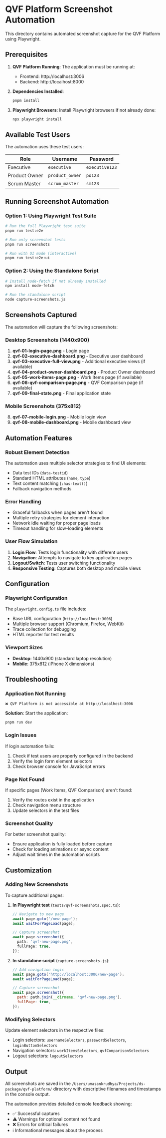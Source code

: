 # QVF Platform Screenshot Automation

This directory contains automated screenshot capture for the QVF Platform using Playwright.

## Prerequisites

1. **QVF Platform Running**: The application must be running at:
   - Frontend: http://localhost:3006
   - Backend: http://localhost:8000

2. **Dependencies Installed**: 
   ```bash
   pnpm install
   ```

3. **Playwright Browsers**: Install Playwright browsers if not already done:
   ```bash
   npx playwright install
   ```

## Available Test Users

The automation uses these test users:

| Role | Username | Password |
|------|----------|----------|
| Executive | `executive` | `executive123` |
| Product Owner | `product_owner` | `po123` |
| Scrum Master | `scrum_master` | `sm123` |

## Running Screenshot Automation

### Option 1: Using Playwright Test Suite
```bash
# Run the full Playwright test suite
pnpm run test:e2e

# Run only screenshot tests
pnpm run screenshots

# Run with UI mode (interactive)
pnpm run test:e2e:ui
```

### Option 2: Using the Standalone Script
```bash
# Install node-fetch if not already installed
npm install node-fetch

# Run the standalone script
node capture-screenshots.js
```

## Screenshots Captured

The automation will capture the following screenshots:

### Desktop Screenshots (1440x900)
1. **qvf-01-login-page.png** - Login page
2. **qvf-02-executive-dashboard.png** - Executive user dashboard
3. **qvf-03-executive-full-view.png** - Additional executive views (if available)
4. **qvf-04-product-owner-dashboard.png** - Product Owner dashboard
5. **qvf-05-work-items-page.png** - Work Items page (if available)
6. **qvf-06-qvf-comparison-page.png** - QVF Comparison page (if available)
7. **qvf-09-final-state.png** - Final application state

### Mobile Screenshots (375x812)
8. **qvf-07-mobile-login.png** - Mobile login view
9. **qvf-08-mobile-dashboard.png** - Mobile dashboard view

## Automation Features

### Robust Element Detection
The automation uses multiple selector strategies to find UI elements:
- Data test IDs (`data-testid`)
- Standard HTML attributes (`name`, `type`)
- Text content matching (`:has-text()`)
- Fallback navigation methods

### Error Handling
- Graceful fallbacks when pages aren't found
- Multiple retry strategies for element interaction
- Network idle waiting for proper page loads
- Timeout handling for slow-loading elements

### User Flow Simulation
1. **Login Flow**: Tests login functionality with different users
2. **Navigation**: Attempts to navigate to key application pages
3. **Logout/Switch**: Tests user switching functionality
4. **Responsive Testing**: Captures both desktop and mobile views

## Configuration

### Playwright Configuration
The `playwright.config.ts` file includes:
- Base URL configuration (`http://localhost:3006`)
- Multiple browser support (Chromium, Firefox, WebKit)
- Trace collection for debugging
- HTML reporter for test results

### Viewport Sizes
- **Desktop**: 1440x900 (standard laptop resolution)
- **Mobile**: 375x812 (iPhone X dimensions)

## Troubleshooting

### Application Not Running
```
❌ QVF Platform is not accessible at http://localhost:3006
```
**Solution**: Start the application:
```bash
pnpm run dev
```

### Login Issues
If login automation fails:
1. Check if test users are properly configured in the backend
2. Verify the login form element selectors
3. Check browser console for JavaScript errors

### Page Not Found
If specific pages (Work Items, QVF Comparison) aren't found:
1. Verify the routes exist in the application
2. Check navigation menu structure
3. Update selectors in the test files

### Screenshot Quality
For better screenshot quality:
- Ensure application is fully loaded before capture
- Check for loading animations or async content
- Adjust wait times in the automation scripts

## Customization

### Adding New Screenshots
To capture additional pages:

1. **In Playwright test** (`tests/qvf-screenshots.spec.ts`):
   ```typescript
   // Navigate to new page
   await page.goto('/new-page');
   await waitForPageLoad(page);
   
   // Capture screenshot
   await page.screenshot({
     path: 'qvf-new-page.png',
     fullPage: true,
   });
   ```

2. **In standalone script** (`capture-screenshots.js`):
   ```javascript
   // Add navigation logic
   await page.goto('http://localhost:3006/new-page');
   await waitForPageLoad(page);
   
   // Capture screenshot
   await page.screenshot({
     path: path.join(__dirname, 'qvf-new-page.png'),
     fullPage: true,
   });
   ```

### Modifying Selectors
Update element selectors in the respective files:
- Login selectors: `usernameSelectors`, `passwordSelectors`, `loginButtonSelectors`
- Navigation selectors: `workItemsSelectors`, `qvfComparisonSelectors`
- Logout selectors: `logoutSelectors`

## Output

All screenshots are saved in the `/Users/umasankrudhya/Projects/ds-package/qvf-platform/` directory with descriptive filenames and timestamps in the console output.

The automation provides detailed console feedback showing:
- ✅ Successful captures
- ⚠️ Warnings for optional content not found  
- ❌ Errors for critical failures
- ℹ️ Informational messages about the process